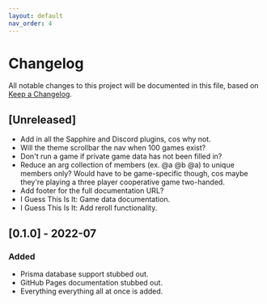 ```yaml
---
layout: default
nav_order: 4
---
```


# Changelog
All notable changes to this project will be documented in this file,
based on [Keep a Changelog](https://keepachangelog.com/en/1.0.0/).

## [Unreleased]

- Add in all the Sapphire and Discord plugins, cos why not.
- Will the theme scrollbar the nav when 100 games exist?
- Don't run a game if private game data has not been filled in?
- Reduce an arg collection of members (ex. @a @b @a) to unique members only?
  Would have to be game-specific though, cos maybe they're playing a three
  player cooperative game two-handed.
- Add footer for the full documentation URL?
- I Guess This Is It: Game data documentation.
- I Guess This Is It: Add reroll functionality.

## [0.1.0] - 2022-07

### Added

- Prisma database support stubbed out.
- GitHub Pages documentation stubbed out.
- Everything everything all at once is added. 
